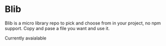 # Blib

Blib is a micro library repo to pick and choose from in your project, no npm support.
Copy and pase a file you want and use it.

Currently avaialable

[V]: Bchalk "a bun first chalk alternative"
